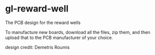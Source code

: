# gl-reward-well
The PCB design for the reward wells

To manufacture new boards, download all the files, zip them, and then upload that to the PCB manufacturer of your choice.

design credit: Demetris Roumis
